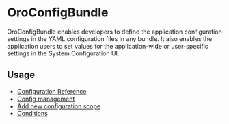 # OroConfigBundle

OroConfigBundle enables developers to define the application configuration settings in the YAML configuration files in any bundle. It also enables the application users to set values for the application-wide or user-specific settings in the System Configuration UI.

## Usage

- [Configuration Reference](./Resources/doc/system_configuration.md)
- [Config management](./Resources/doc/config_management.md)
- [Add new configuration scope](./Resources/doc/add_new_config_scope.md)
- [Conditions](./Resources/doc/reference/conditions.md)
